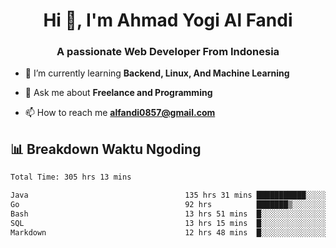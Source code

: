 <h1 align="center">Hi 👋, I'm Ahmad Yogi Al Fandi</h1>
<h3 align="center">A passionate Web Developer From Indonesia</h3>

- 🌱 I’m currently learning **Backend, Linux, And Machine Learning**

- 💬 Ask me about **Freelance and Programming**

- 📫 How to reach me **<alfandi0857@gmail.com>**


## 📊 Breakdown Waktu Ngoding

<!--START_SECTION:waka-->

```txt
Total Time: 305 hrs 13 mins

Java                                   135 hrs 31 mins ███████████░░░░░░░░░░░░░░   44.18 %
Go                                     92 hrs          ███████▒░░░░░░░░░░░░░░░░░   29.99 %
Bash                                   13 hrs 51 mins  █░░░░░░░░░░░░░░░░░░░░░░░░   04.52 %
SQL                                    13 hrs 15 mins  █░░░░░░░░░░░░░░░░░░░░░░░░   04.32 %
Markdown                               12 hrs 48 mins  █░░░░░░░░░░░░░░░░░░░░░░░░   04.17 %
```

<!--END_SECTION:waka-->
